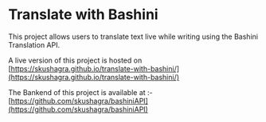 # Translate with Bashini
This project allows users to translate text live while writing using the Bashini Translation API.

A live version of this project is hosted on [https://skushagra.github.io/translate-with-bashini/](https://skushagra.github.io/translate-with-bashini/)


The Bankend of this project is available at :- [https://github.com/skushagra/bashiniAPI](https://github.com/skushagra/bashiniAPI)
